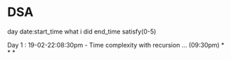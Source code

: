 # DSA

day      date:start_time        what i did                   end_time            satisfy(0-5)

Day 1 : 19-02-22:08:30pm - Time complexity with recursion ...  (09:30pm)           * * *
